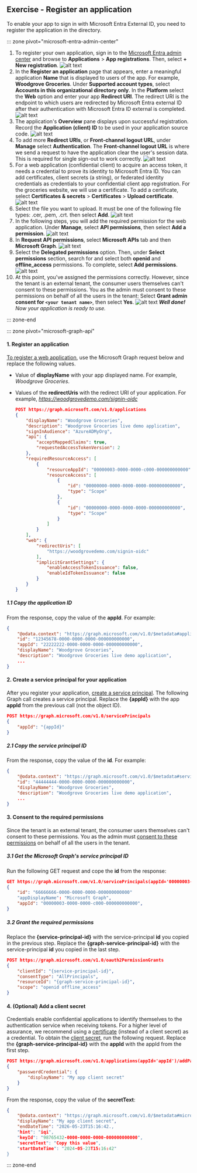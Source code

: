 ## Exercise - Register an application

To enable your app to sign in with Microsoft Entra External ID, you need to register the application in the directory.

::: zone pivot="microsoft-entra-admin-center"

1. To register your own application, sign in to the [Microsoft Entra admin center](https://entra.microsoft.com/) and browse to **Applications** > **App registrations**. Then, select **+ New registration**.
   ![alt text](../media/register-an-application/1.png)
1. In the **Register an application** page that appears, enter a meaningful application **Name** that is displayed to users of the app. For example, **Woodgrove Groceries**. Under **Supported account types**, select **Accounts in this organizational directory only**. In the **Platform** select the **Web** option and enter your app **Redirect URI**. The redirect URI is the endpoint to which users are redirected by Microsoft Entra external ID after their authentication with Microsoft Entra ID external is completed.
   ![alt text](../media/register-an-application/2.png)
1. The application's **Overview** pane displays upon successful registration. Record the **Application (client) ID** to be used in your application source code.
   ![alt text](../media/register-an-application/3.png)
1. To add more **Redirect URIs**, or **Front-channel logout URL**, under **Manage** select **Authentication**. The **Front-channel logout URL** is where we send a request to have the application clear the user's session data. This is required for single sign-out to work correctly.
   ![alt text](../media/register-an-application/4.png)
1. For a web application (confidential client) to acquire an access token, it needs a credential to prove its identity to Microsoft Entra ID. You can add certificates, client secrets (a string), or federated identity credentials as credentials to your confidential client app registration. For the groceries website, we will use a certificate. To add a certificate, select **Certificates & secrets** > **Certificates** > **Upload certificate**.
   ![alt text](../media/register-an-application/5.png)
1. Select the file you want to upload. It must be one of the following file types: .cer, .pem, .crt. then select **Add**.
   ![alt text](../media/register-an-application/6.png)
1. In the following steps, you will add the required permission for the web application. Under **Manage**, select **API permissions**, then select **Add a permission**.
   ![alt text](../media/register-an-application/7.png)
1. In **Request API permissions**, select **Microsoft APIs** tab and then **Microsoft Graph**.
   ![alt text](../media/register-an-application/8.png)
1. Select the **Delegated permissions** option. Then, under **Select permissions** section, search for and select both **openid** and **offline_access** permissions. To complete, select **Add permissions**.
   ![alt text](../media/register-an-application/9.png)
1. At this point, you've assigned the permissions correctly. However, since the tenant is an external tenant, the consumer users themselves can't consent to these permissions. You as the admin must consent to these permissions on behalf of all the users in the tenant: Select **Grant admin consent for `<your tenant name>`**, then select **Yes**.
   ![alt text](../media/register-an-application/10.png)
    ***Well done!** Now your application is ready to use.*

::: zone-end

::: zone pivot="microsoft-graph-api"

#### 1\. Register an application

[To register a web application](/graph/api/application-post-applications?view=graph-rest-1.0&tabs=http), use the Microsoft Graph request below and replace the following values.
- Value of **displayName** with your app displayed name. For example, *Woodgrove Groceries*.
- Values of the **redirectUris** with the redirect URI of your application. For example, *<https://woodgrovedemo.com/signin-oidc>*

    ```json
    POST https://graph.microsoft.com/v1.0/applications
    {
        "displayName": "Woodgrove Groceries",
        "description": "Woodgrove Groceries live demo application",
        "signInAudience": "AzureADMyOrg",
        "api": {
            "acceptMappedClaims": true,
            "requestedAccessTokenVersion": 2
        },
        "requiredResourceAccess": [
            {
                "resourceAppId": "00000003-0000-0000-c000-000000000000",
                "resourceAccess": [
                    {
                        "id": "00000000-0000-0000-0000-000000000000",
                        "type": "Scope"
                    },
                    {
                        "id": "00000000-0000-0000-0000-000000000000",
                        "type": "Scope"
                    }
                ]
            }
        ],
        "web": {
            "redirectUris": [
                "https://woodgrovedemo.com/signin-oidc"
            ],
            "implicitGrantSettings": {
                "enableAccessTokenIssuance": false,
                "enableIdTokenIssuance": false
            }
        }
    }
    ```

##### 1.1 Copy the application ID

From the response, copy the value of the **appId**. For example:

```json
{
    "@odata.context": "https://graph.microsoft.com/v1.0/$metadata#applications/$entity",
    "id": "12345678-0000-0000-0000-000000000000",
    "appId": "22222222-0000-0000-0000-000000000000",
    "displayName": "Woodgrove Groceries",
    "description": "Woodgrove Groceries live demo application",
    ...
}      
```

#### 2\. Create a service principal for your application

After you register your application, [create a service principal](/graph/api/serviceprincipal-post-serviceprincipals?view=graph-rest-1.0&tabs=http). The following Graph call creates a service principal. Replace the **{appId}** with the app **appId** from the previous call (not the object ID).

```json
POST https://graph.microsoft.com/v1.0/servicePrincipals
{
    "appId": "{appId}"
}
```

##### 2.1 Copy the service principal ID

From the response, copy the value of the **id**. For example:

```json
{
    "@odata.context": "https://graph.microsoft.com/v1.0/$metadata#servicePrincipals/$entity",
    "id": "44444444-0000-0000-0000-000000000000",
    "displayName": "Woodgrove Groceries",
    "description": "Woodgrove Groceries live demo application",
    ...
}
```

#### 3\. Consent to the required permissions

Since the tenant is an external tenant, the consumer users themselves can't consent to these permissions. You as the admin must [consent to these permissions](/graph/api/oauth2permissiongrant-post?view=graph-rest-1.0&tabs=http) on behalf of all the users in the tenant.

##### 3.1 Get the Microsoft Graph's service principal ID

Run the following GET request and cope the **id** from the response:

```json
GET https://graph.microsoft.com/v1.0/servicePrincipals(appId='00000003-0000-0000-c000-000000000000')
{
    "id": "66666666-0000-0000-0000-000000000000"
    "appDisplayName": "Microsoft Graph",
    "appId": "00000003-0000-0000-c000-000000000000",
}
```

##### 3.2 Grant the required permissions

Replace the **{service-principal-id}** with the service-principal **id** you copied in the previous step. Replace the **{graph-service-principal-id}** with the service-principal **id** you copied in the last step.

```json
POST https://graph.microsoft.com/v1.0/oauth2PermissionGrants
{
    "clientId": "{service-principal-id}",
    "consentType": "AllPrincipals",
    "resourceId": "{graph-service-principal-id}",
    "scope": "openid offline_access"
}
```

#### 4\. (Optional) Add a client secret

Credentials enable confidential applications to identify themselves to the authentication service when receiving tokens. For a higher level of assurance, we recommend using a [certificate](/graph/api/application-addkey?view=graph-rest-1.0&tabs=http) (instead of a client secret) as a credential. To obtain the [client secret](/graph/api/application-addpassword?view=graph-rest-1.0&tabs=http), run the following request. Replace the **{graph-service-principal-id}** with the **appId** with the appId from the first step.

```json
POST https://graph.microsoft.com/v1.0/applications(appId='appId')/addPassword
{
    "passwordCredential": {
        "displayName": "My app client secret"
    }
}
```

From the response, copy the value of the **secretText**:

```json
{
    "@odata.context": "https://graph.microsoft.com/v1.0/$metadata#microsoft.graph.passwordCredential",
    "displayName": "My app client secret",
    "endDateTime": "2026-05-23T15:16:42.,
    "hint": "iqi",
    "keyId": "98765432-0000-0000-0000-000000000000",
    "secretText": "Copy this value",
    "startDateTime": "2024-05-23T15:16:42"
}
```

::: zone-end

